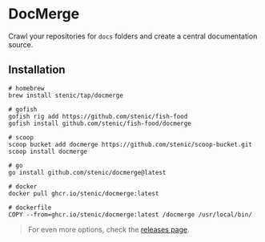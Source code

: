 # DocMerge

Crawl your repositories for `docs` folders and create a central documentation source.

## Installation

```shell
# homebrew
brew install stenic/tap/docmerge

# gofish
gofish rig add https://github.com/stenic/fish-food
gofish install github.com/stenic/fish-food/docmerge

# scoop
scoop bucket add docmerge https://github.com/stenic/scoop-bucket.git
scoop install docmerge

# go
go install github.com/stenic/docmerge@latest

# docker
docker pull ghcr.io/stenic/docmerge:latest

# dockerfile
COPY --from=ghcr.io/stenic/docmerge:latest /docmerge /usr/local/bin/
```

> For even more options, check the [releases page](https://github.com/stenic/docmerge/releases).
